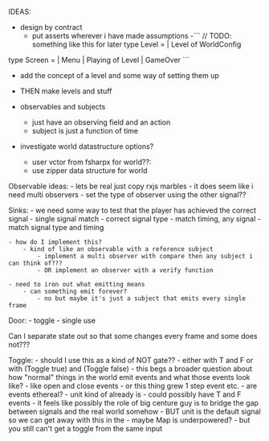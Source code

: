 ﻿IDEAS:
- design by contract
	- put asserts wherever i have made assumptions
-``` // TODO: something like this for later
type Level =
    | Level of WorldConfig

type Screen =
    | Menu
    | Playing of Level
    | GameOver ```
- add the concept of a level and some way of setting them up

- THEN make levels and stuff

- observables and subjects
	- just have an observing field and an action
	- subject is just a function of time

- investigate world datastructure options?
	- user vctor from fsharpx for world??:
	- use zipper data structure for world

Observable ideas:
	- lets be real just copy rxjs marbles
	- it does seem like i need multi observers
	- set the type of observer using the other signal??

Sinks:
	- we need some way to test that the player has achieved the correct signal
		- single signal match
			- correct signal type
		- match timing, any signal
		- match signal type and timing

	- how do I implement this?
		- kind of like an observable with a reference subject
			- implement a multi observer with compare then any subject i can think of???
			- OR implement an observer with a verify function

	- need to iron out what emitting means
		- can something emit forever?
			- no but maybe it's just a subject that emits every single frame

Door:
	- toggle
	- single use


Can I separate state out so that some changes every frame and some does not???

Toggle:
	- should I use this as a kind of NOT gate??
		- either with T and F or with (Toggle true) and (Toggle false)
		- this begs a broader question about how "normal" things in the world emit events and what those events look like?
			- like open and close events
			- or this thing grew 1 step event etc.
		- are events ethereal?
			- unit kind of already is
			- could possibly have T and F events
			- it feels like possibly the role of big centure guy is to bridge the gap between signals and the real world somehow
			- BUT unit is the default signal so we can get away with this in the
		- maybe Map is underpowered?
			- but you still can't get a toggle from the same input




